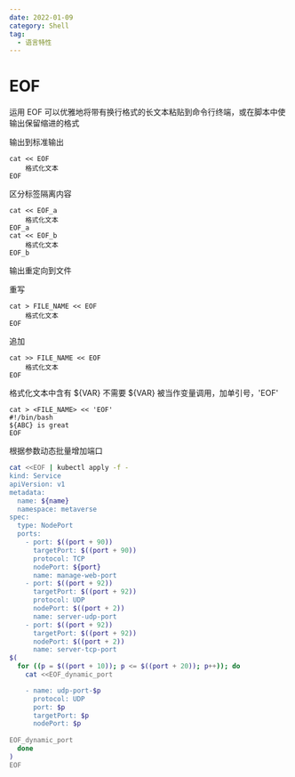 ```yaml
---
date: 2022-01-09
category: Shell
tag:
  - 语言特性
---
```


# EOF

运用 EOF 可以优雅地将带有换行格式的长文本粘贴到命令行终端，或在脚本中使输出保留缩进的格式

输出到标准输出

```plain
cat << EOF
    格式化文本
EOF
```

区分标签隔离内容

```plain
cat << EOF_a
    格式化文本
EOF_a
cat << EOF_b
    格式化文本
EOF_b
```

输出重定向到文件

重写

```plain
cat > FILE_NAME << EOF
    格式化文本
EOF
```

追加

```plain
cat >> FILE_NAME << EOF
    格式化文本
EOF
```

格式化文本中含有 ${VAR} 不需要 ${VAR} 被当作变量调用，加单引号，'EOF'

```plain
cat > <FILE_NAME> << 'EOF'
#!/bin/bash
${ABC} is great
EOF
```

根据参数动态批量增加端口

```bash
cat <<EOF | kubectl apply -f -
kind: Service
apiVersion: v1
metadata:
  name: ${name}
  namespace: metaverse
spec:
  type: NodePort
  ports:
    - port: $((port + 90))
      targetPort: $((port + 90))
      protocol: TCP
      nodePort: ${port}
      name: manage-web-port
    - port: $((port + 92))
      targetPort: $((port + 92))
      protocol: UDP
      nodePort: $((port + 2))
      name: server-udp-port
    - port: $((port + 92))
      targetPort: $((port + 92))
      nodePort: $((port + 2))
      name: server-tcp-port
$(
  for ((p = $((port + 10)); p <= $((port + 20)); p++)); do
    cat <<EOF_dynamic_port

    - name: udp-port-$p
      protocol: UDP
      port: $p
      targetPort: $p
      nodePort: $p
      
EOF_dynamic_port
  done
)
EOF
```

